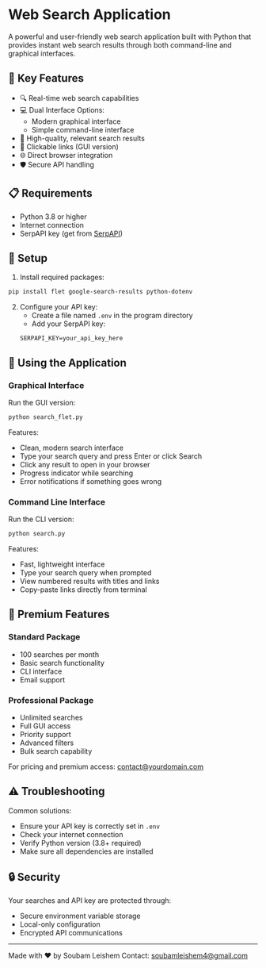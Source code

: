 # Web Search Application

A powerful and user-friendly web search application built with Python that provides instant web search results through both command-line and graphical interfaces.

## 🚀 Key Features

- 🔍 Real-time web search capabilities
- 💻 Dual Interface Options:
  - Modern graphical interface
  - Simple command-line interface
- 🎯 High-quality, relevant search results
- 🔗 Clickable links (GUI version)
- 🌐 Direct browser integration
- 🛡️ Secure API handling

## 📋 Requirements

- Python 3.8 or higher
- Internet connection
- SerpAPI key (get from [SerpAPI](https://serpapi.com))

## 🔧 Setup

1. Install required packages:
```bash
pip install flet google-search-results python-dotenv
```

2. Configure your API key:
   - Create a file named `.env` in the program directory
   - Add your SerpAPI key:
   ```
   SERPAPI_KEY=your_api_key_here
   ```

## 📱 Using the Application

### Graphical Interface
Run the GUI version:
```bash
python search_flet.py
```

Features:
- Clean, modern search interface
- Type your search query and press Enter or click Search
- Click any result to open in your browser
- Progress indicator while searching
- Error notifications if something goes wrong

### Command Line Interface
Run the CLI version:
```bash
python search.py
```

Features:
- Fast, lightweight interface
- Type your search query when prompted
- View numbered results with titles and links
- Copy-paste links directly from terminal

## 💎 Premium Features

### Standard Package
- 100 searches per month
- Basic search functionality
- CLI interface
- Email support

### Professional Package
- Unlimited searches
- Full GUI access
- Priority support
- Advanced filters
- Bulk search capability

For pricing and premium access: contact@yourdomain.com

## ⚠️ Troubleshooting

Common solutions:
- Ensure your API key is correctly set in `.env`
- Check your internet connection
- Verify Python version (3.8+ required)
- Make sure all dependencies are installed

## 🔒 Security

Your searches and API key are protected through:
- Secure environment variable storage
- Local-only configuration
- Encrypted API communications

---

Made with ❤️ by Soubam Leishem
Contact: soubamleishem4@gmail.com